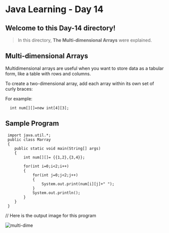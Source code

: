 # Java Learning - Day 14

## Welcome to this Day-14 directory!

>  In this directory, **The Multi-dimensional Arrays** were explained.

## Multi-dimensional Arrays

 Multidimensional arrays are useful when you want to store data as a tabular form, like a table with rows and columns.

 To create a two-dimensional array, add each array within its own set of curly braces:

For example:

      int num[][]=new int[4][3];

## Sample Program

     import java.util.*;
     public class Marray
     {
        public static void main(String[] args)
        {
            int num[][]= {{1,2},{3,4}};
            
            for(int i=0;i<2;i++)
            {
                for(int j=0;j<2;j++)
                {
                    System.out.print(num[i][j]+" ");
                }
                System.out.println();
            }
        }
     }
// Here is the output image for this program

![multi-dime](https://github.com/123sheela/My_Journey_with_JAVA/assets/91262191/54f28305-f226-4ba8-999c-75d2937b39ce)
